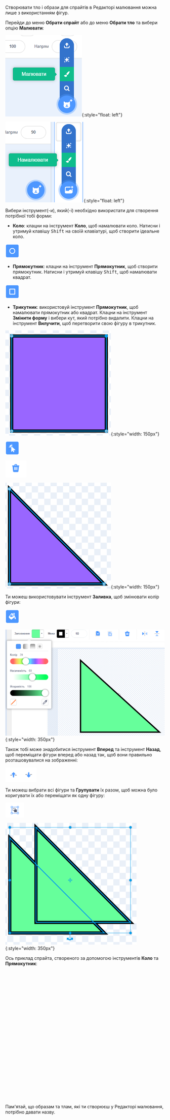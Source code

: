 Створювати тло і образи для спрайтів в Редакторі малювання можна лише з використанням фігур.

Перейди до меню **Обрати спрайт** або до меню **Обрати тло** та вибери опцію **Малювати**:

![Опція 'Малювати' в меню 'Обрати спрайт'.](images/choose-a-sprite.png){:style="float: left"}

![Опція «Намалювати» в меню «Обрати тло».](images/choose-a-backdrop.png){:style="float: left"}

Вибери інструмент(-и), який(-і) необхідно використати для створення потрібної тобі форми:

+ **Коло**: клацни на інструмент **Коло**, щоб намалювати коло. Натисни і утримуй клавішу <kbd>Shift</kbd> на своїй клавіатурі, щоб створити ідеальне коло.

![Інструмент «Коло».](images/circle-tool.png)

+ **Прямокутник**: клацни на інструмент **Прямокутник**, щоб створити прямокутник. Натисни і утримуй клавішу <kbd>Shift</kbd>, щоб намалювати квадрат.

![Інструмент «Прямокутник».](images/rectangle-tool.png)

+ **Трикутник**: використовуй інструмент **Прямокутник**, щоб намалювати прямокутник або квадрат. Клацни на інструмент **Змінити форму** і вибери кут, який потрібно видалити. Клацни на інструмент **Вилучити**, щоб перетворити свою фігуру в трикутник.

![Фігура квадрата з одним виділеним кутом.](images/square.png){:style="width: 150px"}

![Інструмент «Змінити форму».](images/reshape.png)

![Інструмент «Вилучити».](images/delete.png)

![Фігура трикутника.](images/corner.png){:style="width: 150px"}

Ти можеш використовувати інструмент **Заливка**, щоб змінювати колір фігури:

![Інструмент «Заливка».](images/fill-tool.png)

![Вибір кольору «Заливки» та новий колір форми.](images/changed-colour.png){:style="width: 350px"}

Також тобі може знадобитися інструмент **Вперед** та інструмент **Назад**, щоб переміщати фігури вперед або назад так, щоб вони правильно розташовувалися на зображенні:

![Інструменти Вперед та Назад.](images/front-back-tools.png)

Ти можеш вибрати всі фігури та **Групувати** їх разом, щоб можна було коригувати їх або переміщати як одну фігуру:

![Інструмент «Групувати».](images/group.png)

![Вибрано кілька фігур.](images/selected-shapes.png){:style="width: 350px"}

Ось приклад спрайта, створеного за допомогою інструментів **Коло** та **Прямокутник**:
<div class="scratch-preview" style="margin-left: 15px;">
  <iframe allowtransparency="true" width="485" height="402" src="" frameborder="0"></iframe>
</div>

Пам'ятай, що образам та тлам, які ти створюєш у Редакторі малювання, потрібно давати назву.
